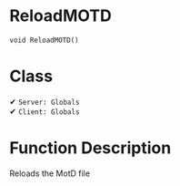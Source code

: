 # ReloadMOTD
```
void ReloadMOTD()
```
# Class
✔ `Server: Globals`  
✔ `Client: Globals`  

# Function Description
Reloads the MotD file
